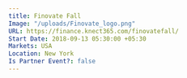 ```yaml
---
title: Finovate Fall
Image: "/uploads/Finovate_logo.png"
URL: https://finance.knect365.com/finovatefall/
Start Date: 2018-09-13 05:30:00 +05:30
Markets: USA
Location: New York
Is Partner Event?: false
---
```


